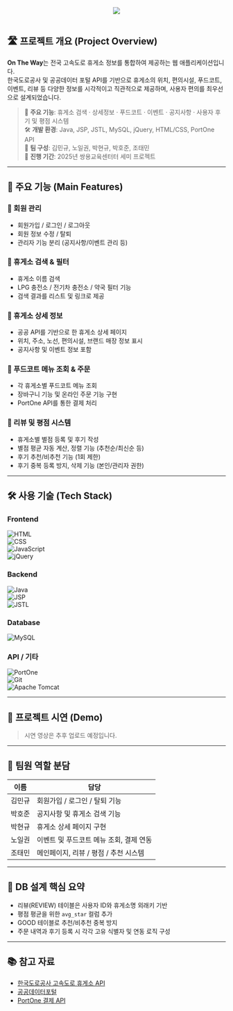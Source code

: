 <div align="center">
  <img src="https://capsule-render.vercel.app/api?type=waving&height=300&color=gradient&text=On%20The%20Way&fontAlign=50&fontAlignY=44&reversal=false" />
</div>

<br>

## 🛣️ 프로젝트 개요 (Project Overview)

**On The Way**는 전국 고속도로 휴게소 정보를 통합하여 제공하는 웹 애플리케이션입니다.  
한국도로공사 및 공공데이터 포털 API를 기반으로 휴게소의 위치, 편의시설, 푸드코트, 이벤트, 리뷰 등 다양한 정보를 시각적이고 직관적으로 제공하며, 사용자 편의를 최우선으로 설계되었습니다.

> 🚀 **주요 기능**: 휴게소 검색 · 상세정보 · 푸드코트 · 이벤트 · 공지사항 · 사용자 후기 및 평점 시스템  
> 🛠️ **개발 환경**: Java, JSP, JSTL, MySQL, jQuery, HTML/CSS, PortOne API  
> 👥 **팀 구성**: 김민규, 노일권, 박현규, 박호준, 조태민  
> 📅 **진행 기간**: 2025년 쌍용교육센터터 세미 프로젝트

---

## 🧩 주요 기능 (Main Features)

### 🔐 회원 관리
- 회원가입 / 로그인 / 로그아웃
- 회원 정보 수정 / 탈퇴
- 관리자 기능 분리 (공지사항/이벤트 관리 등)

### 🧭 휴게소 검색 & 필터
- 휴게소 이름 검색
- LPG 충전소 / 전기차 충전소 / 약국 필터 기능
- 검색 결과를 리스트 및 링크로 제공

### 🏪 휴게소 상세 정보
- 공공 API를 기반으로 한 휴게소 상세 페이지
- 위치, 주소, 노선, 편의시설, 브랜드 매장 정보 표시
- 공지사항 및 이벤트 정보 포함

### 🍜 푸드코트 메뉴 조회 & 주문
- 각 휴게소별 푸드코트 메뉴 조회
- 장바구니 기능 및 온라인 주문 기능 구현
- PortOne API를 통한 결제 처리

### 🌟 리뷰 및 평점 시스템
- 휴게소별 별점 등록 및 후기 작성
- 별점 평균 자동 계산, 정렬 기능 (추천순/최신순 등)
- 후기 추천/비추천 기능 (1회 제한)
- 후기 중복 등록 방지, 삭제 기능 (본인/관리자 권한)

---

## 🛠️ 사용 기술 (Tech Stack)

### Frontend
![HTML](https://img.shields.io/badge/HTML-239120?style=for-the-badge&logo=html5&logoColor=white)  
![CSS](https://img.shields.io/badge/CSS-264de4?style=for-the-badge&logo=css3&logoColor=white)  
![JavaScript](https://img.shields.io/badge/JavaScript-F7DF1E?style=for-the-badge&logo=javascript&logoColor=black)  
![jQuery](https://img.shields.io/badge/jQuery-0769AD?style=for-the-badge&logo=jquery&logoColor=white)

### Backend
![Java](https://img.shields.io/badge/Java-ED8B00?style=for-the-badge&logo=java&logoColor=white)  
![JSP](https://img.shields.io/badge/JSP-007396?style=for-the-badge&logo=apachetomcat&logoColor=white)  
![JSTL](https://img.shields.io/badge/JSTL-cc0033?style=for-the-badge&logo=apache&logoColor=white)

### Database
![MySQL](https://img.shields.io/badge/MySQL-00000F?style=for-the-badge&logo=mysql&logoColor=white)

### API / 기타
![PortOne](https://img.shields.io/badge/PortOne-00B2FF?style=for-the-badge&logo=paypal&logoColor=white)  
![Git](https://img.shields.io/badge/Git-F05032?style=for-the-badge&logo=git&logoColor=white)  
![Apache Tomcat](https://img.shields.io/badge/Tomcat-F8DC75?style=for-the-badge&logo=apachetomcat&logoColor=black)

---

## 📸 프로젝트 시연 (Demo)

> 시연 영상은 추후 업로드 예정입니다.

<!-- 예시 이미지 자리 -->
<!-- <img src="./images/demo.gif" width="700" /> -->

---

## 👥 팀원 역할 분담

| 이름 | 담당 |
|------|------|
| 김민규 | 회원가입 / 로그인 / 탈퇴 기능 |
| 박호준 | 공지사항 및 휴게소 검색 기능 |
| 박현규 | 휴게소 상세 페이지 구현 |
| 노일권 | 이벤트 및 푸드코트 메뉴 조회, 결제 연동 |
| 조태민 | 메인페이지, 리뷰 / 평점 / 추천 시스템 |

---

## 🧱 DB 설계 핵심 요약

- 리뷰(REVIEW) 테이블은 사용자 ID와 휴게소명 외래키 기반
- 평점 평균을 위한 `avg_star` 컬럼 추가
- GOOD 테이블로 추천/비추천 중복 방지
- 주문 내역과 후기 등록 시 각각 고유 식별자 및 연동 로직 구성

---

## 📚 참고 자료

- [한국도로공사 고속도로 휴게소 API](https://data.ex.co.kr/)
- [공공데이터포털](https://www.data.go.kr/)
- [PortOne 결제 API](https://portone.io/)

